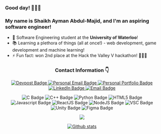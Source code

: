### Good day! 👋👋👋

<!-- 
**sabdulmajid/sabdulmajid** is a ✨ _special_ ✨ repository because its `README.md` (this file) appears on your GitHub profile.
-->
### My name is Shaikh Ayman Abdul-Majid, and I'm an aspiring software engineer!

- 💪 Software Engineering student at the <b>University of Waterloo</b>!
- 📚 Learning a plethora of things (all at once!) - web development, game development and machine learning!
- ⚡ Fun fact: won 2nd place at the Hack the Valley V hackathon! 🍁🍁🍁
<!-- - 📫 You can reach me via [LinkedIn](https://linkedin.com/in/sabdulmajid), [Devpost](https://devpost.com/sabdulmajid), or [Email](mailto:aymanwebsite@outlook.com) -->




<h3 align="center">
 Contact Information 👇
</h3>
<p>
<div id="badges" align="center">
  <a href="https://devpost.com/sabdulmajid">
    <img src="https://img.shields.io/badge/Devpost-f538ad?style=for-the-badge&logo=devpost&logoColor=white" alt="Devpost Badge"/>
  </a>
  <a href="mailto:aymanwebsite@outlook.com">
    <img src="https://img.shields.io/badge/Email-DB4437?style=for-the-badge&logo=gmail&logoColor=white" alt="Personal Email Badge"/>
   </a>
  <a href="https://iamayman.co/">
    <img src="https://img.shields.io/badge/Personal%20Portfolio-DB4437?style=for-the-badge" alt="Personal Portfolio Badge"/>
  </a>
  <a href="https://www.linkedin.com/in/sabdulmajid/">
    <img src="https://img.shields.io/badge/LinkedIn-blue?style=for-the-badge&logo=linkedin&logoColor=white" alt="LinkedIn Badge"/>
  </a>
  <a href="mailto:a6abdulm@uwaterloo.ca">
    <img src="https://img.shields.io/badge/Work%20Email-ECC035?style=for-the-badge&logo=microsoftoutlook&logoColor=black" alt="Email Badge"/>
  </a>
</div>
</p>
<!-- ## 💡 Skills (Languages & Platforms) -->
<p>
<div id="badges" align="center">
  <img src="https://img.shields.io/badge/C-turquoise?style=for-the-badge&logo=c&logoColor=white" alt="C Badge"/>
  <img src="https://img.shields.io/badge/C++-blue?style=for-the-badge&logo=cplusplus&logoColor=white" alt="C++ Badge"/>
  <img src="https://img.shields.io/badge/Python-27467a?style=for-the-badge&logo=python&logoColor=white" alt="Python Badge"/>
  <img src="https://img.shields.io/badge/HTML5%20&%20CSS3-f23e11?style=for-the-badge&logoColor=white" alt="HTML5 Badge"/>
  <img src="https://img.shields.io/badge/JavaScript-f5ed56?style=for-the-badge&logo=javascript&logoColor=black" alt="Javascript Badge"/>
  <img src="https://img.shields.io/badge/React.js-9fedeb?style=for-the-badge&logo=react&logoColor=black" alt="ReactJS Badge"/>
  <img src="https://img.shields.io/badge/Node.js-013220?style=for-the-badge&logo=node&logoColor=white" alt="NodeJS Badge"/>
  <img src="https://img.shields.io/badge/Visual%20Studio%20Code-2ba3ed?style=for-the-badge&logo=visualstudiocode&logoColor=white" alt="VSC Badge"/>
  <img src="https://img.shields.io/badge/Unreal%20Engine-808080?style=for-the-badge&logo=unreal&logoColor=white" alt="Unity Badge"/>
  <img src="https://img.shields.io/badge/Figma-459942?style=for-the-badge&logo=figma&logoColor=white" alt="Figma Badge"/>
</div>
</p>
<p align="center">
  <img src="https://github-readme-stats.vercel.app/api/top-langs/?username=sabdulmajid&layout=compact&hide=scss,css,html&langs_count=6&size_weight=0.3&count_weight=0.7">
</p>

<p align="center">
 <a href="https://github-readme-streak-stats.herokuapp.com/?user=sabdulmajid&theme=dark">
  <img src='https://github-readme-streak-stats.herokuapp.com/?user=sabdulmajid&theme=dark' alt='Github stats' />
 </a>
<p>

<!-- <p align="center">
  <img src="https://github-readme-stats.vercel.app/api?username=sabdulmajid&&show_icons=true&title_color=eeeeee&icon_color=bb2acf&text_color=daf7dc&bg_color=151515" alt="github stats" width="35%">
</p> -->


